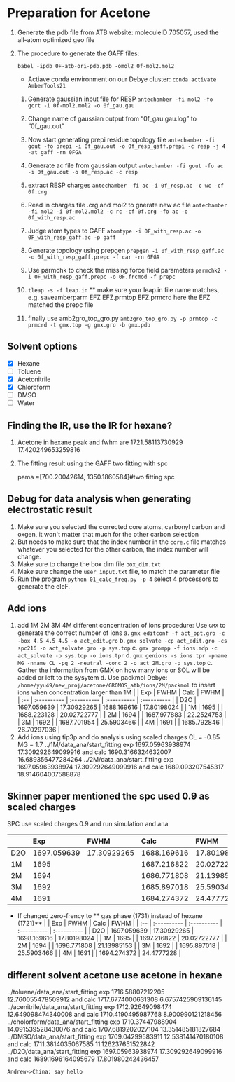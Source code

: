 # Preparation for Acetone
1. Generate the pdb file from ATB website: moleculeID 705057, used the all-atom optimized geo file
2. The procedure to generate the GAFF files:

      `babel -ipdb 0F-atb-ori-pdb.pdb -omol2 0f-mol2.mol2`
   - Actiave conda environment on our Debye cluster:
      `conda activate AmberTools21`

   1. Generate gaussian input file for RESP
      `antechamber -fi mol2 -fo gcrt -i 0f-mol2.mol2 -o 0f_gau.gau`
   2. Change name of gaussian output from “0f_gau.gau.log” to
      “0f_gau.out”
   3. Now start generating prepi residue topology file
      `antechamber -fi gout -fo prepi -i 0f_gau.out -o 0f_resp_gaff.prepi -c resp -j 4 -at gaff -rn 0FGA`
   4. Generate ac file from gaussian output
      `antechamber -fi gout -fo ac -i 0f_gau.out -o 0f_resp.ac -c resp`
   5. extract RESP charges
      `antechamber -fi ac -i 0f_resp.ac -c wc -cf 0f.crg`
   6. Read in charges file .crg and mol2 to gnerate new ac file
      `antechamber -fi mol2 -i 0f-mol2.mol2 -c rc -cf 0f.crg -fo ac -o 0f_with_resp.ac`
   7. Judge atom types to GAFF
      `atomtype -i 0F_with_resp.ac -o 0F_with_resp_gaff.ac -p gaff`

   8. Generate topology using prepgen
      `prepgen -i 0f_with_resp_gaff.ac -o 0f_with_resp_gaff.prepc -f car -rn 0FGA`
   9.  Use parmchk to check the missing force field parameters
      `parmchk2 -i 0F_with_resp_gaff.prepc -o 0F.frcmod -f prepc`
   10. `tleap -s -f leap.in`
    ** make sure your leap.in file name matches, e.g. saveamberparm EFZ EFZ.prmtop EFZ.prmcrd
    here the EFZ matched the prepc file
   11. finally use  amb2gro_top_gro.py
      `amb2gro_top_gro.py -p prmtop -c prmcrd -t gmx.top -g gmx.gro -b gmx.pdb`

## Solvent options
- [x]  Hexane
- [ ] Toluene
- [x] Acetonitrile
- [x] Chloroform
- [ ] DMSO
- [ ] Water

## Finding the IR, use the IR for hexane?
1. Acetone in hexane peak and fwhm are  1721.58113730929 17.420249653259816
2. The fitting result using the GAFF two fitting with spc

   pama =[700.20042614, 1350.1860584]#two fitting spc

## Debug for data analysis when generating electrostatic result
1. Make sure you selected the corrected core atoms, carbonyl carbon and oxgen, it won't matter that much for the other carbon selection
2. But needs to make sure that the index number in the `core.c` file matches whatever you selected for the other carbon, the index number will change.
3. Make sure to change the box dim file `box_dim.txt`
4. Make sure change the `user_input.txt` file, to match the parameter file
5. Run the program `python 01_calc_freq.py -p 4` select 4 processors to generate the eleF.

## Add ions
1. add 1M 2M 3M 4M different concentration of ions
   procedure: Use `GMX` to generate the correct number of ions
   a. `gmx editconf -f act_opt.gro -c -box 4.5 4.5 4.5 -o act_edit.gro`
   b. `gmx solvate -cp act_edit.gro -cs spc216 -o act_solvate.gro -p sys.top`
   c. `gmx grompp -f ions.mdp -c act_solvate -p sys.top -o ions.tpr`
   d. `gmx genions -s ions.tpr -pname MG -nname CL -pq 2 -neutral -conc 2 -o act_2M.gro -p sys.top`
   c. Gather the information from GMX on how many ions or SOL will be added or left to the sysytem
   d. Use packmol Debye: `/home/yyu49/new_proj/acetone/GROMOS_atb/ions/2M/packmol` to insert ions when concentration larger than 1M
 |     | Exp         | FWHM        | Calc        | FWHM        |
| :-- | :---------- | :---------- | :---------- | :---------- |
| D2O | 1697.059639 | 17.30929265 | 1688.169616 | 17.80198024 |
| 1M  | 1695        |             | 1688.223128 | 20.02722777 |
| 2M  | 1694        |             | 1687.977883 | 22.2524753  |
| 3M  | 1692        |             | 1687.701954 | 25.5903466  |
| 4M  | 1691        |             | 1685.792846 | 26.70297036 |
2. Add ions using tip3p and do analysis using scaled charges
  CL = -0.85
  MG = 1.7
  ../1M/data_ana/start_fitting exp 1697.05963938974 17.309292649099916 and calc 1690.3166324632007 16.689356477284264
../2M/data_ana/start_fitting exp 1697.05963938974 17.309292649099916 and calc 1689.093207545317 18.914604007588878

## Skinner paper mentioned the spc used 0.9 as scaled charges

SPC use scaled charges 0.9 and run simulation and ana

|     | Exp         | FWHM        | Calc        | FWHM        |
| :-- | :---------- | :---------- | :---------- | :---------- |
| D2O | 1697.059639 | 17.30929265 | 1688.169616 | 17.80198024 |
| 1M  | 1695        |             | 1687.216822 | 20.02722777 |
| 2M  | 1694        |             | 1686.771808 | 21.13985153  |
| 3M  | 1692        |             | 1685.897018 | 25.5903466  |
| 4M  | 1691        |             | 1684.274372 | 24.4777228 |

* If changed zero-frency to ** gas phase (1731) instead of hexane (1721)**
  |     | Exp         | FWHM        | Calc        | FWHM        |
| :-- | :---------- | :---------- | :---------- | :---------- |
| D2O | 1697.059639 | 17.30929265 | 1698.169616 | 17.80198024 |
| 1M  | 1695        |             | 1697.216822 | 20.02722777 |
| 2M  | 1694        |             | 1696.771808 | 21.13985153  |
| 3M  | 1692        |             | 1695.897018 | 25.5903466  |
| 4M  | 1691        |             | 1694.274372 | 24.4777228 |

## different solvent acetone use acetone in hexane
../toluene/data_ana/start_fitting exp 1716.58807212205 12.760055478509912 and calc 1717.6774000631308 6.6757425909136145
../acenitrile/data_ana/start_fitting exp 1712.92649098474 12.649098474340008 and calc 1710.4190495987768 8.900990121218456
../cholorform/data_ana/start_fitting exp 1710.37447988904 14.091539528430076 and calc 1707.6819202027104 13.351485181827684
../DMSO/data_ana/start_fitting exp 1709.04299583911 12.538141470180108 and calc 1711.3814035067585 11.126237651522842
../D2O/data_ana/start_fitting exp 1697.05963938974 17.309292649099916 and calc 1689.1696164095679 17.801980242436457

```sequence
Andrew->China: say hello
```
